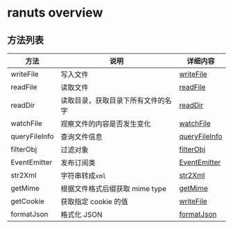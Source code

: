 # ranuts overview

## 方法列表

| 方法          | 说明                               | 详细内容                            |
| ------------- | ---------------------------------- | ----------------------------------- |
| writeFile     | 写入文件                           | [writeFile](./file/writeFile.md)    |
| readFile      | 读取文件                           | [readFile](./file/readFile.md)      |
| readDir       | 读取目录，获取目录下所有文件的名字 | [readDir](./file/readDir.md)        |
| watchFile     | 观察文件的内容是否发生变化         | [watchFile](./file/watchFile.md)    |
| queryFileInfo | 查询文件信息                       | [queryFileInfo](./file/fileInfo.md) |
| filterObj     | 过滤对象                           | [filterObj](./utils/filterObj.md)   |
| EventEmitter  | 发布订阅类                         | [EventEmitter](./mode/subscribe.md) |
| str2Xml       | 字符串转成`xml`                    | [str2Xml](./utils/str2xml.md)       |
| getMime       | 根据文件格式后缀获取 mime type     | [getMime](./mimeType/mimeType.md)   |
| getCookie     | 获取指定 cookie 的值               | [writeFile](./utils/getCookie.md)   |
| formatJson    | 格式化 JSON                        | [formatJson](./utils/formatJson.md) |
